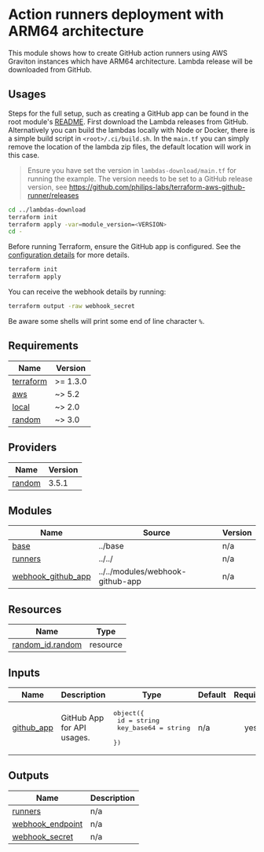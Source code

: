 <!-- This file is generated. Do not edit! PLEASE edit https://github.com/philips-labs/terraform-aws-github-runner/blob/main/examples/arm64/README.md -->
# Action runners deployment with ARM64 architecture

This module shows how to create GitHub action runners using AWS Graviton instances which have ARM64 architecture. Lambda release will be downloaded from GitHub.

## Usages

Steps for the full setup, such as creating a GitHub app can be found in the root module's [README](https://github.com/philips-labs/terraform-aws-github-runner). First download the Lambda releases from GitHub. Alternatively you can build the lambdas locally with Node or Docker, there is a simple build script in `<root>/.ci/build.sh`. In the `main.tf` you can simply remove the location of the lambda zip files, the default location will work in this case.

> Ensure you have set the version in `lambdas-download/main.tf` for running the example. The version needs to be set to a GitHub release version, see https://github.com/philips-labs/terraform-aws-github-runner/releases

```bash
cd ../lambdas-download
terraform init
terraform apply -var=module_version=<VERSION>
cd -
```

Before running Terraform, ensure the GitHub app is configured. See the [configuration details](https://github.com/philips-labs/terraform-aws-github-runner#usages) for more details.

```bash
terraform init
terraform apply
```

You can receive the webhook details by running:

```bash
terraform output -raw webhook_secret
```

Be aware some shells will print some end of line character `%`.

<!-- BEGIN_TF_DOCS -->
## Requirements

| Name | Version |
|------|---------|
| <a name="requirement_terraform"></a> [terraform](#requirement\_terraform) | >= 1.3.0 |
| <a name="requirement_aws"></a> [aws](#requirement\_aws) | ~> 5.2 |
| <a name="requirement_local"></a> [local](#requirement\_local) | ~> 2.0 |
| <a name="requirement_random"></a> [random](#requirement\_random) | ~> 3.0 |

## Providers

| Name | Version |
|------|---------|
| <a name="provider_random"></a> [random](#provider\_random) | 3.5.1 |

## Modules

| Name | Source | Version |
|------|--------|---------|
| <a name="module_base"></a> [base](#module\_base) | ../base | n/a |
| <a name="module_runners"></a> [runners](#module\_runners) | ../../ | n/a |
| <a name="module_webhook_github_app"></a> [webhook\_github\_app](#module\_webhook\_github\_app) | ../../modules/webhook-github-app | n/a |

## Resources

| Name | Type |
|------|------|
| [random_id.random](https://registry.terraform.io/providers/hashicorp/random/latest/docs/resources/id) | resource |

## Inputs

| Name | Description | Type | Default | Required |
|------|-------------|------|---------|:--------:|
| <a name="input_github_app"></a> [github\_app](#input\_github\_app) | GitHub App for API usages. | <pre>object({<br>    id         = string<br>    key_base64 = string<br>  })</pre> | n/a | yes |

## Outputs

| Name | Description |
|------|-------------|
| <a name="output_runners"></a> [runners](#output\_runners) | n/a |
| <a name="output_webhook_endpoint"></a> [webhook\_endpoint](#output\_webhook\_endpoint) | n/a |
| <a name="output_webhook_secret"></a> [webhook\_secret](#output\_webhook\_secret) | n/a |
<!-- END_TF_DOCS -->
